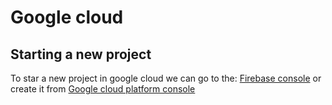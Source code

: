 # Google cloud
## Starting a new project
To star a new project in google cloud we can go to the:
[Firebase console](https://console.firebase.google.com) or
create it from [Google cloud platform console](https://console.cloud.google.com)

